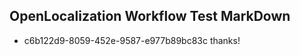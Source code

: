## OpenLocalization Workflow Test MarkDown
* c6b122d9-8059-452e-9587-e977b89bc83c thanks!

<!--HONumber=Sep16_HO1-->


